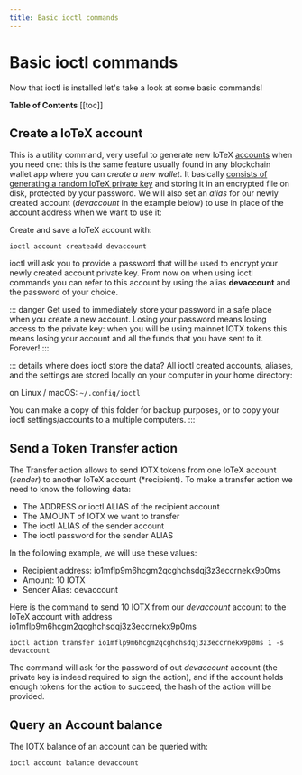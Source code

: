 ```yaml
---
title: Basic ioctl commands
---
```


# Basic ioctl commands

Now that ioctl is installed let's take a look at some basic commands!

**Table of Contents**
[[toc]]

## Create a IoTeX account

This is a utility command, very useful to generate new IoTeX [accounts](introduction/account-concept) when you need one: this is the same feature usually found in any blockchain wallet app where you can _create a new wallet_. It basically [consists of generating a random IoTeX private key](/introduction/account-concept.md#owned-accounts) and storing it in an encrypted file on disk, protected by your password. We will also set an _alias_ for our newly created account (_devaccount_ in the example below) to use in place of the account address when we want to use it:

Create and save a IoTeX account with:

```
ioctl account createadd devaccount
```

ioctl will ask you to provide a password that will be used to encrypt your newly created account private key. From now on when using ioctl commands you can refer to this account by using the alias **devaccount** and the password of your choice.

::: danger
Get used to immediately store your password in a safe place when you create a new account. Losing your password means losing access to the private key: when you will be using mainnet IOTX tokens this means losing your account and all the funds that you have sent to it. Forever!
:::

::: details where does ioctl store the data?
All ioctl created accounts, aliases, and the settings are stored locally on your computer in your home directory:

on Linux / macOS:
`~/.config/ioctl`

You can make a copy of this folder for backup purposes, or to copy your ioctl settings/accounts to a multiple computers.
:::

## Send a Token Transfer action

The Transfer action allows to send IOTX tokens from one IoTeX account (_sender_) to another IoTeX account (\*recipient). To make a transfer action we need to know the following data:

- The ADDRESS or ioctl ALIAS of the recipient account
- The AMOUNT of IOTX we want to transfer
- The ioctl ALIAS of the sender account
- The ioctl password for the sender ALIAS

In the following example, we will use these values:

- Recipient address: io1mflp9m6hcgm2qcghchsdqj3z3eccrnekx9p0ms
- Amount: 10 IOTX
- Sender Alias: devaccount

Here is the command to send 10 IOTX from our _devaccount_ account to the IoTeX account with address io1mflp9m6hcgm2qcghchsdqj3z3eccrnekx9p0ms

```
ioctl action transfer io1mflp9m6hcgm2qcghchsdqj3z3eccrnekx9p0ms 1 -s devaccount
```

The command will ask for the password of out _devaccount_ account (the private key is indeed required to sign the action), and if the account holds enough tokens for the action to succeed, the hash of the action will be provided.

## Query an Account balance

The IOTX balance of an account can be queried with:

```
ioctl account balance devaccount
```
